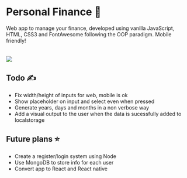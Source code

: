# <h1>Personal Finance 🧾</h1>

Web app to manage your finance, developed using vanilla JavaScript, HTML, CSS3 and FontAwesome following the OOP paradigm. Mobile friendly!<br>
<br><br>
<img src="https://i.imgur.com/7FdqhVE.png"></img>

<h2>Todo ✍</h2>
<ul>
  <li>Fix width/height of inputs for web, mobile is ok</li>
  <li>Show placeholder on input and select even when pressed</li>
  <li>Generate years, days and months in a non verbose way</li>
  <li>Add a visual output to the user when the data is sucessfully added to localstorage</li>
</ul>
<h2>Future plans ⭐</h2>
<ul>
  <li>Create a register/login system using Node</li>
  <li>Use MongoDB to store info for each user</li>
  <li>Convert app to React and React native</li>
</ul>
